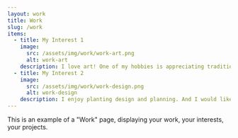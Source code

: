 ```yaml
---
layout: work
title: Work
slug: /work
items:
  - title: My Interest 1
    image:
      src: /assets/img/work/work-art.png
      alt: work-art
    description: I love art! One of my hobbies is appreciating traditional artworks and collecting beautiful pictures no matter paintings or photos. I do some painting too, and I dabble in making animation recently. I always put my works on [Bilibili](https://space.bilibili.com/659367/video).
  - title: My Interest 2
    image:
      src: /assets/img/work/work-design.png
      alt: work-design
    description: I enjoy planting design and planning. And I would like to make my design and planning more scientific.
---
```


This is an example of a "Work" page, displaying your work, your interests, your projects.
<br />
<br />
